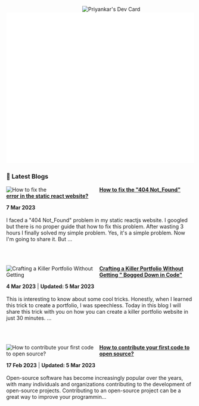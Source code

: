 
<a href="https://app.daily.dev/priyankarpal"><img src="https://github.com/priyankarpal/priyankarpal/blob/main/devcard.svg" width="300" align="right" alt="Priyankar's Dev Card"/></a>

![Metrics](/github-metrics.svg)
### 📌 Latest Blogs
<!-- HASHNODE_BLOG:START -->
<p align="left">
<a href="https://itspp.hashnode.dev//how-to-fix-the-404-notfound-error-in-the-static-react-website" title="How to fix the "404 Not_Found" error in the static react website?"><img src="https://cdn.hashnode.com/res/hashnode/image/upload/v1678211721153/16705d11-8f5e-4c8a-b544-b0f7b700468a.png" alt="How to fix the "404 Not_Found" error in the static react website?" width="250px" align="left" /></a>
<a href="https://itspp.hashnode.dev//how-to-fix-the-404-notfound-error-in-the-static-react-website" title="How to fix the "404 Not_Found" error in the static react website?"><strong>How to fix the "404 Not_Found" error in the static react website?</strong></a>
<div><strong>7 Mar 2023</strong></div>
<br/> I faced a "404 Not_Found" problem in my static reactjs website. I googled but there is no proper guide that how to fix this problem.
After wasting 3 hours I finally solved my simple problem. Yes, it's a simple problem. Now I'm going to share it.
But ... </p> <br/> <br/>
<p align="left">
<a href="https://itspp.hashnode.dev//crafting-a-killer-portfolio-without-getting-bogged-down-in-code" title="Crafting a Killer Portfolio Without Getting " Bogged Down in Code""><img src="https://cdn.hashnode.com/res/hashnode/image/upload/v1677952642569/1c2c00bb-6b25-42bc-b1c2-3994c64edc46.png" alt="Crafting a Killer Portfolio Without Getting " Bogged Down in Code"" width="250px" align="left" /></a>
<a href="https://itspp.hashnode.dev//crafting-a-killer-portfolio-without-getting-bogged-down-in-code" title="Crafting a Killer Portfolio Without Getting " Bogged Down in Code""><strong>Crafting a Killer Portfolio Without Getting " Bogged Down in Code"</strong></a>
<div><strong>4 Mar 2023</strong> | <strong>Updated: 5 Mar 2023</strong></div>
<br/> This is interesting to know about some cool tricks. Honestly, when I learned this trick to create a portfolio, I was speechless. Today in this blog I will share this trick with you on how you can create a killer portfolio website in just 30 minutes.
... </p> <br/> <br/>
<p align="left">
<a href="https://itspp.hashnode.dev//how-to-contribute-your-first-code-to-open-source" title="How to contribute your first code to open source?"><img src="https://cdn.hashnode.com/res/hashnode/image/upload/v1676619786283/4f916a85-b785-4da9-a181-d2f44d947c61.png" alt="How to contribute your first code to open source?" width="250px" align="left" /></a>
<a href="https://itspp.hashnode.dev//how-to-contribute-your-first-code-to-open-source" title="How to contribute your first code to open source?"><strong>How to contribute your first code to open source?</strong></a>
<div><strong>17 Feb 2023</strong> | <strong>Updated: 5 Mar 2023</strong></div>
<br/> Open-source software has become increasingly popular over the years, with many individuals and organizations contributing to the development of open-source projects.
Contributing to an open-source project can be a great way to improve your programmin... </p> <br/> <br/>
<!-- HASHNODE_BLOG:END -->
